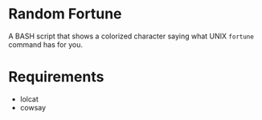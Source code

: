 # Random Fortune
A BASH script that shows a colorized character saying what UNIX `fortune` command has for you.

# Requirements
- lolcat
- cowsay
